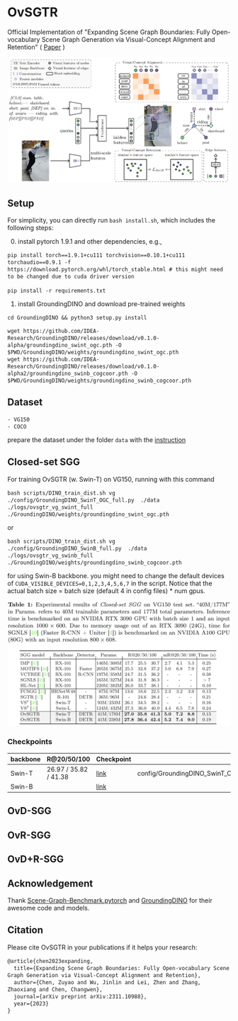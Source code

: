 # OvSGTR
Official Implementation of "Expanding Scene Graph Boundaries: Fully Open-vocabulary Scene Graph Generation via Visual-Concept Alignment and Retention" (
    [Paper](https://arxiv.org/pdf/2311.10988)
)

![OvSGTR](figures/OvSGTR.png)

## Setup
For simplicity, you can directly run ```bash install.sh```, which includes the following steps: 

0. install pytorch 1.9.1 and other dependencies, e.g., 
```
pip install torch==1.9.1+cu111 torchvision==0.10.1+cu111 torchaudio==0.9.1 -f https://download.pytorch.org/whl/torch_stable.html # this might need to be changed due to cuda driver version 

pip install -r requirements.txt
```

1. install GroundingDINO and download pre-trained weights
```
cd GroundingDINO && python3 setup.py install 
```
```
wget https://github.com/IDEA-Research/GroundingDINO/releases/download/v0.1.0-alpha/groundingdino_swint_ogc.pth -O $PWD/GroundingDINO/weights/groundingdino_swint_ogc.pth
wget https://github.com/IDEA-Research/GroundingDINO/releases/download/v0.1.0-alpha2/groundingdino_swinb_cogcoor.pth -O $PWD/GroundingDINO/weights/groundingdino_swinb_cogcoor.pth
```



## Dataset 
```
- VG150
- COCO
```
prepare the dataset under the folder ```data``` with the [instruction](data/data.md)

## Closed-set SGG
For training OvSGTR (w. Swin-T) on VG150, running with this command 
```
bash scripts/DINO_train_dist.sh vg ./config/GroundingDINO_SwinT_OGC_full.py  ./data  ./logs/ovsgtr_vg_swint_full ./GroundingDINO/weights/groundingdino_swint_ogc.pth
```
or 
```
bash scripts/DINO_train_dist.sh vg ./config/GroundingDINO_SwinB_full.py  ./data  ./logs/ovsgtr_vg_swinb_full ./GroundingDINO/weights/groundingdino_swinb_cogcoor.pth 
```
for using Swin-B backbone.
you might need to change the default devices of ```CUDA_VISIBLE_DEVICES=0,1,2,3,4,5,6,7```  in the script. 
Notice that the actual batch size = batch size (default 4 in config files) * num gpus. 


![benchmark on Closed-set SGG](figures/closed-sgg.png)

### Checkpoints

<!-- insert a table -->
<table>
  <thead>
    <tr style="text-align: right;">
      <th>backbone</th>
      <th>R@20/50/100</th>
      <th>Checkpoint</th>
      <th>Config</th>
    </tr>
  </thead>
  <tbody>
    <tr>
      <td>Swin-T</td>
      <td> 26.97 / 35.82 / 41.38 </td>
      <td><a href="">link</a></td>
      <td>config/GroundingDINO_SwinT_OGC_full.py</td>
    </tr>
    <tr>
      <td>Swin-B</td>
      <td>  </td>
      <td><a href="">link</a>
      <td> </td>
    </tr>
  </tbody>
</table> 

## OvD-SGG 


## OvR-SGG

## OvD+R-SGG



## Acknowledgement
Thank [Scene-Graph-Benchmark.pytorch](https://github.com/KaihuaTang/Scene-Graph-Benchmark.pytorch) and [GroundingDINO](https://github.com/IDEA-Research/GroundingDINO) for their awesome code and models. 


## Citation
Please cite OvSGTR in your publications if it helps your research:
```
@article{chen2023expanding,
  title={Expanding Scene Graph Boundaries: Fully Open-vocabulary Scene Graph Generation via Visual-Concept Alignment and Retention},
  author={Chen, Zuyao and Wu, Jinlin and Lei, Zhen and Zhang, Zhaoxiang and Chen, Changwen},
  journal={arXiv preprint arXiv:2311.10988},
  year={2023}
}
```